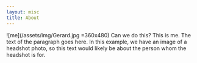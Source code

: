```yaml
---
layout: misc
title: About
---
```


![me](/assets/img/Gerard.jpg =360x480)
Can we do this? This is me. The text of the paragraph goes here. In this example, we have an image of a headshot photo, so this text would likely be about the person whom the headshot is for.
